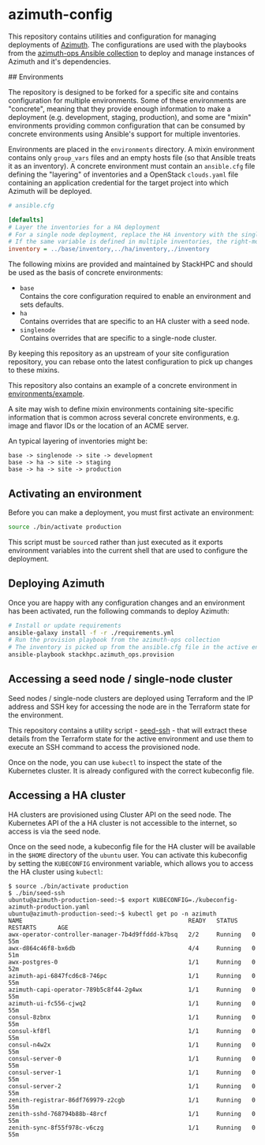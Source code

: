 # azimuth-config

This repository contains utilities and configuration for managing deployments of
[Azimuth](https://github.com/stackhpc/azimuth). The configurations are used with the playbooks
from the [azimuth-ops Ansible collection](https://github.com/stackhpc/ansible-collection-azimuth-ops)
to deploy and manage instances of Azimuth and it's dependencies.

## Environments

The repository is designed to be forked for a specific site and contains configuration for
multiple environments. Some of these environments are "concrete", meaning that they provide
enough information to make a deployment (e.g. development, staging, production), and some are
"mixin" environments providing common configuration that can be consumed by concrete environments
using Ansible's support for multiple inventories.

Environments are placed in the `environments` directory. A mixin environment contains only
`group_vars` files and an empty hosts file (so that Ansible treats it as an inventory). A
concrete environment must contain an `ansible.cfg` file defining the "layering" of inventories
and a OpenStack `clouds.yaml` file containing an application credential for the target project
into which Azimuth will be deployed.

```ini
# ansible.cfg

[defaults]
# Layer the inventories for a HA deployment
# For a single node deployment, replace the HA inventory with the singlenode one
# If the same variable is defined in multiple inventories, the right-most inventory takes precedence
inventory = ../base/inventory,../ha/inventory,./inventory
```

The following mixins are provided and maintained by StackHPC and should be used as the basis
of concrete environments:

  * `base`  
    Contains the core configuration required to enable an environment and sets defaults.
  * `ha`  
    Contains overrides that are specific to an HA cluster with a seed node.
  * `singlenode`  
    Contains overrides that are specific to a single-node cluster.

By keeping this repository as an upstream of your site configuration repository, you can rebase
onto the latest configuration to pick up changes to these mixins.

This repository also contains an example of a concrete environment in
[environments/example](./environments/example/).

A site may wish to define mixin environments containing site-specific information that is common
across several concrete environments, e.g. image and flavor IDs or the location of an ACME server.

An typical layering of inventories might be:

```
base -> singlenode -> site -> development
base -> ha -> site -> staging
base -> ha -> site -> production
```

## Activating an environment

Before you can make a deployment, you must first activate an environment:

```sh
source ./bin/activate production
```

This script must be `source`d rather than just executed as it exports environment variables into
the current shell that are used to configure the deployment.

## Deploying Azimuth

Once you are happy with any configuration changes and an environment has been activated,
run the following commands to deploy Azimuth:

```sh
# Install or update requirements
ansible-galaxy install -f -r ./requirements.yml
# Run the provision playbook from the azimuth-ops collection
# The inventory is picked up from the ansible.cfg file in the active environment
ansible-playbook stackhpc.azimuth_ops.provision
```

## Accessing a seed node / single-node cluster

Seed nodes / single-node clusters are deployed using Terraform and the IP address and SSH key
for accessing the node are in the Terraform state for the environment.

This repository contains a utility script - [seed-ssh](./bin/seed-ssh) - that will extract
these details from the Terraform state for the active environment and use them to execute an
SSH command to access the provisioned node.

Once on the node, you can use `kubectl` to inspect the state of the Kubernetes cluster. It
is already configured with the correct kubeconfig file.

## Accessing a HA cluster

HA clusters are provisioned using Cluster API on the seed node. The Kubernetes API of the
a HA cluster is not accessible to the internet, so access is via the seed node.

Once on the seed node, a kubeconfig file for the HA cluster will be available in the `$HOME`
directory of the `ubuntu` user. You can activate this kubeconfig by setting the `KUBECONFIG`
environment variable, which allows you to access the HA cluster using `kubectl`:

```
$ source ./bin/activate production
$ ./bin/seed-ssh
ubuntu@azimuth-production-seed:~$ export KUBECONFIG=./kubeconfig-azimuth-production.yaml
ubuntu@azimuth-production-seed:~$ kubectl get po -n azimuth
NAME                                               READY   STATUS    RESTARTS      AGE
awx-operator-controller-manager-7b4d9ffddd-k7bsq   2/2     Running   0             55m
awx-d864c46f8-bx6db                                4/4     Running   0             51m
awx-postgres-0                                     1/1     Running   0             52m
azimuth-api-6847fcd6c8-746pc                       1/1     Running   0             55m
azimuth-capi-operator-789b5c8f44-2g4wx             1/1     Running   0             55m
azimuth-ui-fc556-cjwq2                             1/1     Running   0             55m
consul-8zbnx                                       1/1     Running   0             55m
consul-kf8fl                                       1/1     Running   0             55m
consul-n4w2x                                       1/1     Running   0             55m
consul-server-0                                    1/1     Running   0             55m
consul-server-1                                    1/1     Running   0             55m
consul-server-2                                    1/1     Running   0             55m
zenith-registrar-86df769979-z2cgb                  1/1     Running   0             55m
zenith-sshd-768794b88b-48rcf                       1/1     Running   0             55m
zenith-sync-8f55f978c-v6czg                        1/1     Running   0             55m
```
